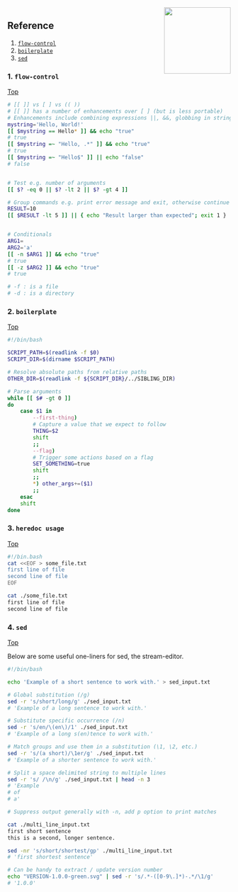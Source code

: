 <img align="right" src="https://img.shields.io/badge/bash-4EAA25?style=for-the-badge&logo=gnubash&logoColor=white" width=150>

## Reference
1. [`flow-control`](#flowcontrol)
2. [`boilerplate`](#boilerplate)
1. [`sed`](#sed)

### 1. `flow-control`
[Top](reference)

```bash
# [[ ]] vs [ ] vs (( ))
# [[ ]] has a number of enhancements over [ ] (but is less portable)
# Enhancements include combining expressions ||, &&, globbing in string comparisons, regexp conditionals:
mystring='Hello, World!'
[[ $mystring == Hello* ]] && echo "true"
# true
[[ $mystring =~ "Hello, .*" ]] && echo "true"
# true
[[ $mystring =~ "Hello$" ]] || echo "false"
# false


# Test e.g. number of arguments
[[ $? -eq 0 || $? -lt 2 || $? -gt 4 ]]

# Group commands e.g. print error message and exit, otherwise continue
RESULT=10
[[ $RESULT -lt 5 ]] || { echo "Result larger than expected"; exit 1 }


# Conditionals
ARG1=
ARG2='a'
[[ -n $ARG1 ]] && echo "true"
# true
[[ -z $ARG2 ]] && echo "true"
# true

# -f : is a file
# -d : is a directory
```

### 2. `boilerplate`
[Top](reference)

```bash
#!/bin/bash

SCRIPT_PATH=$(readlink -f $0)
SCRIPT_DIR=$(dirname $SCRIPT_PATH)

# Resolve absolute paths from relative paths
OTHER_DIR=$(readlink -f ${SCRIPT_DIR}/../SIBLING_DIR)

# Parse arguments
while [[ $# -gt 0 ]]
do
    case $1 in
        --first-thing)
        # Capture a value that we expect to follow
        THING=$2
        shift
        ;;
        --flag)
        # Trigger some actions based on a flag
        SET_SOMETHING=true
        shift
        ;;
        *) other_args+=($1)
        ;;
    esac
    shift
done

```

### 3. `heredoc usage`
[Top](reference)

```bash
#!/bin.bash
cat <<EOF > some_file.txt
first line of file
second line of file
EOF

cat ./some_file.txt
first line of file
second line of file

```

### 4. `sed`
[Top](reference)

Below are some useful one-liners for sed, the stream-editor.

```bash
#!/bin/bash

echo 'Example of a short sentence to work with.' > sed_input.txt

# Global substitution (/g)
sed -r 's/short/long/g' ./sed_input.txt
# 'Example of a long sentence to work with.'

# Substitute specific occurrence (/n)
sed -r 's/en/\(en\)/1' ./sed_input.txt
# 'Example of a long s(en)tence to work with.'

# Match groups and use them in a substitution (\1, \2, etc.)
sed -r 's/(a short)/\1er/g' ./sed_input.txt
# 'Example of a shorter sentence to work with.'

# Split a space delimited string to multiple lines
sed -r 's/ /\n/g' ./sed_input.txt | head -n 3
# 'Example
# of
# a'

# Suppress output generally with -n, add p option to print matches

cat ./multi_line_input.txt
first short sentence
this is a second, longer sentence.

sed -nr 's/short/shortest/gp' ./multi_line_input.txt
# 'first shortest sentence'

# Can be handy to extract / update version number
echo "VERSION-1.0.0-green.svg" | sed -r 's/.*-([0-9\.]*)-.*/\1/g'
# '1.0.0'
```
